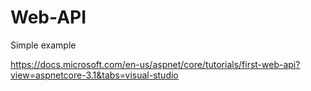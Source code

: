 # Web-API
Simple example

https://docs.microsoft.com/en-us/aspnet/core/tutorials/first-web-api?view=aspnetcore-3.1&tabs=visual-studio
